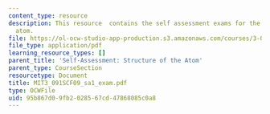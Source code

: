 ```yaml
---
content_type: resource
description: This resource  contains the self assessment exams for the structure of
  atom.
file: https://ol-ocw-studio-app-production.s3.amazonaws.com/courses/3-091sc-introduction-to-solid-state-chemistry-fall-2010/95b867d09fb2028567cd47868085c0a8_MIT3_091SCF09_sa1_exam.pdf
file_type: application/pdf
learning_resource_types: []
parent_title: 'Self-Assessment: Structure of the Atom'
parent_type: CourseSection
resourcetype: Document
title: MIT3_091SCF09_sa1_exam.pdf
type: OCWFile
uid: 95b867d0-9fb2-0285-67cd-47868085c0a8
---
```

